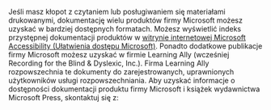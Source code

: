 Jeśli masz kłopot z czytaniem lub posługiwaniem się materiałami drukowanymi, dokumentację wielu produktów firmy Microsoft możesz uzyskać w bardziej dostępnych formatach. Możesz wyświetlić indeks przystępnej dokumentacji produktów w [witrynie internetowej Microsoft Accessibility (Ułatwienia dostępu Microsoft)](http://go.microsoft.com/fwlink/?LinkId=8431). Ponadto dodatkowe publikacje firmy Microsoft możesz uzyskać w firmie Learning Ally (wcześniej Recording for the Blind &amp; Dyslexic, Inc.). Firma Learning Ally rozpowszechnia te dokumenty do zarejestrowanych, uprawnionych użytkowników usługi rozpowszechniania. Aby uzyskać informacje o dostępności dokumentacji produktu firmy Microsoft i książek wydawnictwa Microsoft Press, skontaktuj się z: